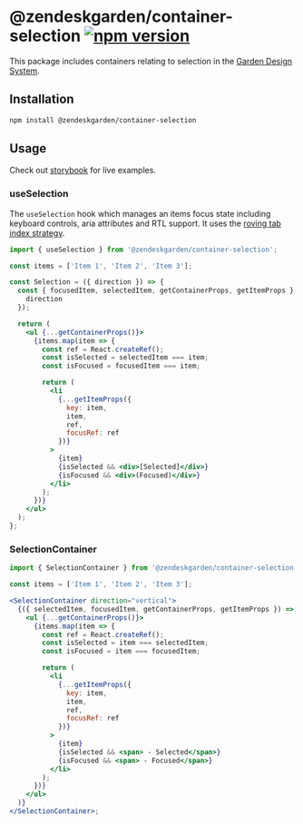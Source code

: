 # @zendeskgarden/container-selection [![npm version][npm version badge]][npm version link]

[npm version badge]: https://flat.badgen.net/npm/v/@zendeskgarden/container-selection
[npm version link]: https://www.npmjs.com/package/@zendeskgarden/container-selection

This package includes containers relating to selection in the
[Garden Design System](https://zendeskgarden.github.io/).

## Installation

```sh
npm install @zendeskgarden/container-selection
```

## Usage

Check out [storybook](https://zendeskgarden.github.io/react-containers) for live examples.

### useSelection

The `useSelection` hook which manages an items focus state including keyboard controls, aria
attributes and RTL support. It uses the
[roving tab index strategy](https://www.w3.org/TR/wai-aria-practices/#kbd_roving_tabindex).

```jsx
import { useSelection } from '@zendeskgarden/container-selection';

const items = ['Item 1', 'Item 2', 'Item 3'];

const Selection = ({ direction }) => {
  const { focusedItem, selectedItem, getContainerProps, getItemProps } = useSelection({
    direction
  });

  return (
    <ul {...getContainerProps()}>
      {items.map(item => {
        const ref = React.createRef();
        const isSelected = selectedItem === item;
        const isFocused = focusedItem === item;

        return (
          <li
            {...getItemProps({
              key: item,
              item,
              ref,
              focusRef: ref
            })}
          >
            {item}
            {isSelected && <div>[Selected]</div>}
            {isFocused && <div>(Focused)</div>}
          </li>
        );
      })}
    </ul>
  );
};
```

### SelectionContainer

```jsx
import { SelectionContainer } from '@zendeskgarden/container-selection';

const items = ['Item 1', 'Item 2', 'Item 3'];

<SelectionContainer direction="vertical">
  {({ selectedItem, focusedItem, getContainerProps, getItemProps }) => (
    <ul {...getContainerProps()}>
      {items.map(item => {
        const ref = React.createRef();
        const isSelected = item === selectedItem;
        const isFocused = item === focusedItem;

        return (
          <li
            {...getItemProps({
              key: item,
              item,
              ref,
              focusRef: ref
            })}
          >
            {item}
            {isSelected && <span> - Selected</span>}
            {isFocused && <span> - Focused</span>}
          </li>
        );
      })}
    </ul>
  )}
</SelectionContainer>;
```
